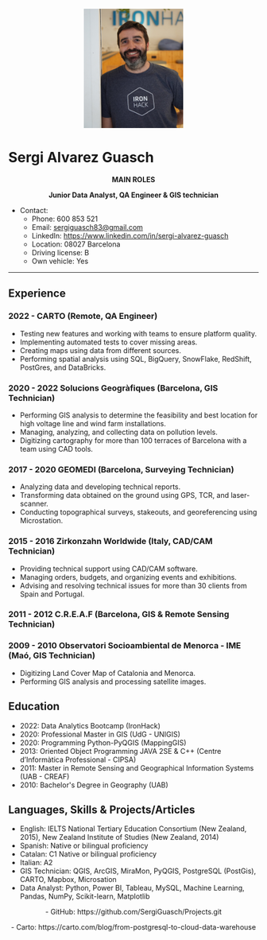 <p align="center">
  <img src="https://github.com/SergiGuasch/sergiguasch/blob/main/profile.jpg" width="200" height="240">
</p>

# Sergi Alvarez Guasch

**<p align="center">MAIN ROLES</p>**
**<p align="center">**Junior Data Analyst,  QA Engineer &  GIS technician**</p>**

- Contact: 
  - Phone: 600 853 521 
  - Email: sergiguasch83@gmail.com
  - LinkedIn: https://www.linkedin.com/in/sergi-alvarez-guasch                   
  - Location: 08027 Barcelona 
  - Driving license: B 
  - Own vehicle: Yes
-----
## Experience 

### 2022 - CARTO (Remote, QA Engineer)    
- Testing new features and working with teams to ensure platform quality.
- Implementing automated tests to cover missing areas.
- Creating maps using data from different sources.
- Performing spatial analysis using SQL, BigQuery, SnowFlake, RedShift, PostGres, and DataBricks.

### 2020 - 2022 Solucions Geogràfiques (Barcelona, GIS Technician)
- Performing GIS analysis to determine the feasibility and best location for high voltage line and wind farm installations.
- Managing, analyzing, and collecting data on pollution levels.
- Digitizing cartography for more than 100 terraces of Barcelona with a team using CAD tools.

### 2017 - 2020 GEOMEDI (Barcelona, Surveying Technician)
- Analyzing data and developing technical reports.
- Transforming data obtained on the ground using GPS, TCR, and laser-scanner.
- Conducting topographical surveys, stakeouts, and georeferencing using Microstation.

### 2015 - 2016 Zirkonzahn Worldwide (Italy, CAD/CAM Technician)
- Providing technical support using CAD/CAM software.
- Managing orders, budgets, and organizing events and exhibitions.
- Advising and resolving technical issues for more than 30 clients from Spain and Portugal.

### 2011 - 2012 C.R.E.A.F (Barcelona, GIS & Remote Sensing Technician)
### 2009 - 2010 Observatori Socioambiental de Menorca - IME (Maó, GIS Technician)
- Digitizing Land Cover Map of Catalonia and Menorca.
- Performing GIS analysis and processing satellite images.

## Education 

- 2022: Data Analytics Bootcamp (IronHack)
- 2020: Professional Master in GIS (UdG - UNIGIS)
- 2020: Programming Python-PyQGIS (MappingGIS)
- 2013: Oriented Object Programming JAVA 2SE & C++ (Centre d’Informàtica Professional - CIPSA)
- 2011: Master in Remote Sensing and Geographical Information Systems (UAB - CREAF)
- 2010: Bachelor's Degree in Geography (UAB)

## Languages, Skills & Projects/Articles

- English: IELTS National Tertiary Education Consortium (New Zealand, 2015), New Zealand Institute of Studies (New Zealand, 2014)
- Spanish: Native or bilingual proficiency
- Catalan: C1 Native or bilingual proficiency
- Italian: A2    
- GIS Technician: QGIS, ArcGIS, MiraMon, PyQGIS, PostgreSQL (PostGis), CARTO, Mapbox, Microsation
- Data Analyst: Python, Power BI, Tableau, MySQL, Machine Learning, Pandas, NumPy, Scikit-learn, Matplotlib
  
<p align="center">- GitHub: https://github.com/SergiGuasch/Projects.git </p>                               
<p align="center">- Carto: https://carto.com/blog/from-postgresql-to-cloud-data-warehouse </p> 
